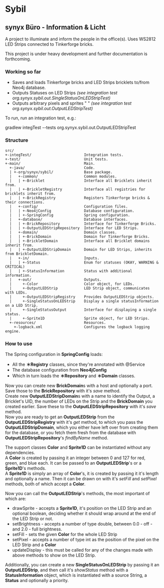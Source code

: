 Sybil
=====

synyx Büro - Information & Licht
--------------------------------

A project to illuminate and inform the people in the office(s).
Uses WS2812 LED Strips connected to Tinkerforge bricks.

This project is under heavy development and further documentation is forthcoming.

### Working so far ###

* Saves and loads Tinkerforge bricks and LED Strips bricklets to/from Neo4j database.
* Outputs Statuses on LED Strips *(see integration test org.synyx.sybil.out.SingleStatusOnLEDStripTest)*
* Outputs arbitrary pixels and sprites " " *(see integration test org.synyx.sybil.out.OutputLEDStripTest)*

To run, run an integration test, e.g.:

gradlew integTest --tests org.synyx.sybil.out.OutputLEDStripTest

### Structure ###
    src/
    +-integTest/                        Integration tests.
    +-test/                             Unit tests.
    +-main/                             Main.
      +-java/                           Code.
      | +-org/synyx/sybil/              Base package.
      |   +-common/                     Common modules.
      |   | +-Bricklet                  Interface all Bricklets inherit from. 
      |   | +-BrickletRegistry          Interface all registries for bricklets inherit from.
      |   | +-BrickRegistry             Registers Tinkerforge bricks & their connections.
      |   +-config/                     Configuration files.
      |   | +-Neo4jConfig               Database configuration.
      |   | +-SpringConfig              Spring configuration.
      |   +-database/                   Database interfaces.
      |   | +-BrickRepository           Interface for Tinkerforge Bricks.
      |   | +-OutputLEDStripRepository  Interface for LED Strips.
      |   +-domain/                     Domain classes.
      |   | +-BrickDomain               Domain for Tinkerforge Bricks.
      |   | +-BrickletDomain            Interface all Bricklet domains inherit from.
      |   | +-OutputLEDStripDomain      Domain for LED Strips, inherits from BrickletDomain.
      |   +-in/                         Inputs.
      |   | +-Status                    Enum for statuses (OKAY, WARNING & CRITICAL)
      |   | +-StatusInformation         Status with additional information.       
      |   +-out/                        Outputs.
      |     +-Color                     Color object, for LEDs.
      |     +-OutputLEDStrip            LED Strip object, communicates with LEDs.
      |     +-OutputLEDStripRegistry    Provides OutputLEDStrip objects.
      |     +-SingleStatusOnLEDStrip    Display a single statusInformation on a LED Strip.
      |     +-SingleStatusOutput        Interface for displaying a single status.
      |     +-Sprite1D                  Sprite object, for LED Strips.
      +-resources/                      Resources.
        +-logback.xml                   Configures the logback logging engine.

### How to use ###

The Spring configuration in **SpringConfig** loads:

* All the **＊Registry** classes, since they're annotated with @Service
* The database configuration from **Neo4jConfig**
* Which in turn loads the **＊Repository** and **＊Domain** classes.

Now you can create new **BrickDomain**s with a host and optionally a port.
Save those to the **BrickRepository** with it's *save* method.  
Create new **OutputLEDStripDomain**s with a name to identify the Output, a Bricklet's UID, the number of LEDs on the 
Strip and the **BrickDomain** you created earlier.
Save these to the **OutputLEDStripRepository** with it's *save* method.  
Now you are ready to get an **OutputLEDStrip** from the **OutputLEDStripRegistry** with it's *get* method, to
which you pass the **OutputLEDStripDomain**, which you either have left over from creating them for the database, or you
fetch them fresh from the database with **OutputLEDStripRepository**'s *findByName* method. 

The support classes **Color** and **Sprite1D** can be instantiated without any dependencies.  
A **Color** is created by passing it an integer between 0 and 127 for red, green, and blue each. It can be passed to an
**OutputLEDStrip**'s or a **Sprite1D**'s methods.  
A **Sprite1D** is simply an array of **Color**'s, it is created by passing it it's length and optionally a name.
Then it can be drawn on with it's *setFill* and *setPixel* methods, both of which accept a **Color**. 

Now you can call the **OutputLEDStrip**'s methods, the most important of which are:

* drawSprite - accepts a **Sprite1D**, it's position on the LED Strip and an optional boolean, deciding whether it
should wrap around at the end of the LED Strip or not.
* setBrightness - accepts a number of type double, between 0.0 - off - and 2.0 - full brightness.
* setFill - sets the given **Color** for the whole LED Strip
* setPixel -  accepts a number of type int as the position of the pixel on the LED Strip and a **Color**
* updateDisplay - this must be called for any of the changes made with above methods to show on the LED Strip.

Additionally, you can create a new **SingleStatusOnLEDStrip** by passing it an **OutputLEDStrip**, and then call it's
*showStatus* method with a **StatusInformation** object, which is instantiated with a source String, a **Status** and
optionally a priority.